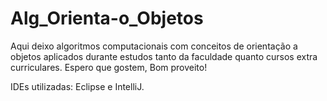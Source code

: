 # Alg_Orienta-o_Objetos
Aqui deixo algoritmos computacionais com conceitos de orientação a objetos aplicados durante estudos tanto da faculdade quanto cursos extra curriculares. Espero que gostem, Bom proveito!

IDEs utilizadas: Eclipse e IntelliJ.
